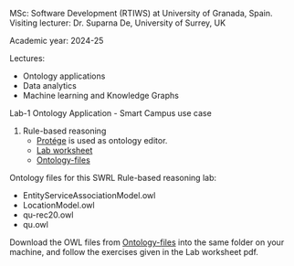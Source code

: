 MSc: Software Development (RTIWS) at University of Granada, Spain.
Visiting lecturer: Dr. Suparna De, University of Surrey, UK

Academic year: 2024-25

Lectures:
- Ontology applications
- Data analytics
- Machine learning and Knowledge Graphs

Lab-1 Ontology Application - Smart Campus use case
1. Rule-based reasoning
   - [Protége](https://protege.stanford.edu) is used as ontology editor.
   - [Lab worksheet](SWRL_Practical_Exercise_Day1Lab.pdf)
   - [Ontology-files](ont-files)

Ontology files for this SWRL Rule-based reasoning lab:
* EntityServiceAssociationModel.owl
* LocationModel.owl
* qu-rec20.owl 
* qu.owl 

Download the OWL files from [Ontology-files](ont-files) into the same folder on your machine, and follow the exercises given in the Lab worksheet pdf.

